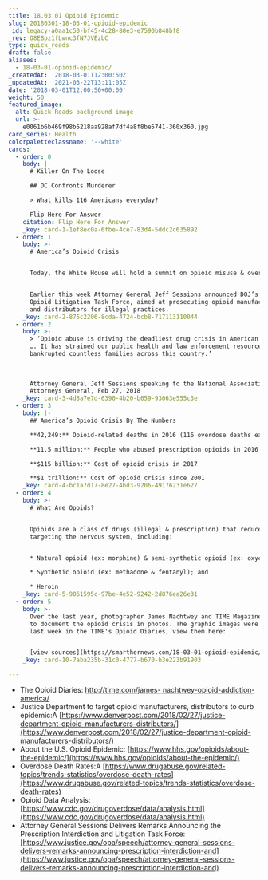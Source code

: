 ```yaml
---
title: 18.03.01 Opioid Epidemic
slug: 20180301-18-03-01-opioid-epidemic
_id: legacy-a0aa1c50-bf45-4c28-80e3-e7590b848bf8
_rev: O8E8pz1fLwnc3fN7JVEzbC
type: quick_reads
draft: false
aliases:
  - 18-03-01-opioid-epidemic/
_createdAt: '2018-03-01T12:00:50Z'
_updatedAt: '2021-03-22T13:11:05Z'
date: '2018-03-01T12:00:50+00:00'
weight: 50
featured_image:
  alt: Quick Reads background image
  url: >-
    e0061b6b469f98b5218aa928af7df4a8f8be5741-360x360.jpg
card_series: Health
colorpaletteclassname: '--white'
cards:
  - order: 0
    body: |-
      # Killer On The Loose

      ## DC Confronts Murderer

      > What kills 116 Americans everyday?

      Flip Here For Answer
    citation: Flip Here For Answer
    _key: card-1-1ef8ec0a-6fbe-4ce7-83d4-5ddc2c635892
  - order: 1
    body: >-
      # America’s Opioid Crisis


      Today, the White House will hold a summit on opioid misuse & overdoses.


      Earlier this week Attorney General Jeff Sessions announced DOJ’s new
      Opioid Litigation Task Force, aimed at prosecuting opioid manufacturers
      and distributors for illegal practices.
    _key: card-2-875c2206-8cda-4724-bcb8-717113110044
  - order: 2
    body: >-
      > ‘Opioid abuse is driving the deadliest drug crisis in American history
      …. It has strained our public health and law enforcement resources and
      bankrupted countless families across this country.’  
        
        
        
      Attorney General Jeff Sessions speaking to the National Association of
      Attorneys General, Feb 27, 2018
    _key: card-3-4d8a7e7d-6390-4b20-b659-93063e555c3e
  - order: 3
    body: |-
      ## America’s Opioid Crisis By The Numbers

      **42,249:** Opioid-related deaths in 2016 (116 overdose deaths each day)

      **11.5 million:** People who abused prescription opioids in 2016

      **$115 billion:** Cost of opioid crisis in 2017

      **$1 trillion:** Cost of opioid crisis since 2001
    _key: card-4-bc1a7d17-8e27-4bd3-9206-49176231e627
  - order: 4
    body: >-
      # What Are Opoids?


      Opioids are a class of drugs (illegal & prescription) that reduce pain by
      targeting the nervous system, including:


      * Natural opioid (ex: morphine) & semi-synthetic opioid (ex: oxycodone);

      * Synthetic opioid (ex: methadone & fentanyl); and

      * Heroin
    _key: card-5-9061595c-97be-4e52-9242-2d876ea26e31
  - order: 5
    body: >-
      Over the last year, photographer James Nachtwey and TIME Magazine set out
      to document the opioid crisis in photos. The graphic images were published
      last week in the TIME's Opioid Diaries, view them here:


      [view sources](https://smarthernews.com/18-03-01-opioid-epidemic/)
    _key: card-10-7aba235b-31c0-4777-b670-b3e223b91903

---
```

* The Opioid Diaries: [http://time.com/james- nachtwey-opioid-addiction- america/](http://time.com/james-)
* Justice Department to target opioid manufacturers, distributors to curb epidemic:A [https://www.denverpost.com/2018/02/27/justice-department-opioid-manufacturers-distributors/](https://www.denverpost.com/2018/02/27/justice-department-opioid-manufacturers-distributors/)
* About the U.S. Opioid Epidemic: [https://www.hhs.gov/opioids/about-the-epidemic/](https://www.hhs.gov/opioids/about-the-epidemic/)
* Overdose Death Rates:A [https://www.drugabuse.gov/related-topics/trends-statistics/overdose-death-rates](https://www.drugabuse.gov/related-topics/trends-statistics/overdose-death-rates)
* Opioid Data Analysis: [https://www.cdc.gov/drugoverdose/data/analysis.html](https://www.cdc.gov/drugoverdose/data/analysis.html)
* Attorney General Sessions Delivers Remarks Announcing the Prescription Interdiction and Litigation Task Force: [https://www.justice.gov/opa/speech/attorney-general-sessions-delivers-remarks-announcing-prescription-interdiction-and](https://www.justice.gov/opa/speech/attorney-general-sessions-delivers-remarks-announcing-prescription-interdiction-and)